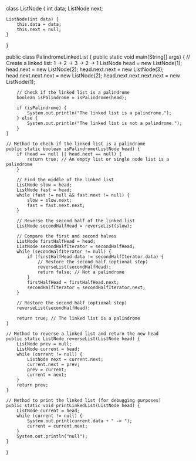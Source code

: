 class ListNode {
    int data;
    ListNode next;

    ListNode(int data) {
        this.data = data;
        this.next = null;
    }
}

public class PalindromeLinkedList {
    public static void main(String[] args) {
        // Create a linked list: 1 -> 2 -> 3 -> 2 -> 1
        ListNode head = new ListNode(1);
        head.next = new ListNode(2);
        head.next.next = new ListNode(3);
        head.next.next.next = new ListNode(2);
        head.next.next.next.next = new ListNode(1);

        // Check if the linked list is a palindrome
        boolean isPalindrome = isPalindrome(head);

        if (isPalindrome) {
            System.out.println("The linked list is a palindrome.");
        } else {
            System.out.println("The linked list is not a palindrome.");
        }
    }

    // Method to check if the linked list is a palindrome
    public static boolean isPalindrome(ListNode head) {
        if (head == null || head.next == null) {
            return true; // An empty list or single node list is a palindrome
        }

        // Find the middle of the linked list
        ListNode slow = head;
        ListNode fast = head;
        while (fast != null && fast.next != null) {
            slow = slow.next;
            fast = fast.next.next;
        }

        // Reverse the second half of the linked list
        ListNode secondHalfHead = reverseList(slow);

        // Compare the first and second halves
        ListNode firstHalfHead = head;
        ListNode secondHalfIterator = secondHalfHead;
        while (secondHalfIterator != null) {
            if (firstHalfHead.data != secondHalfIterator.data) {
                // Restore the second half (optional step)
                reverseList(secondHalfHead);
                return false; // Not a palindrome
            }
            firstHalfHead = firstHalfHead.next;
            secondHalfIterator = secondHalfIterator.next;
        }

        // Restore the second half (optional step)
        reverseList(secondHalfHead);

        return true; // The linked list is a palindrome
    }

    // Method to reverse a linked list and return the new head
    public static ListNode reverseList(ListNode head) {
        ListNode prev = null;
        ListNode current = head;
        while (current != null) {
            ListNode next = current.next;
            current.next = prev;
            prev = current;
            current = next;
        }
        return prev;
    }

    // Method to print the linked list (for debugging purposes)
    public static void printLinkedList(ListNode head) {
        ListNode current = head;
        while (current != null) {
            System.out.print(current.data + " -> ");
            current = current.next;
        }
        System.out.println("null");
    }
}
